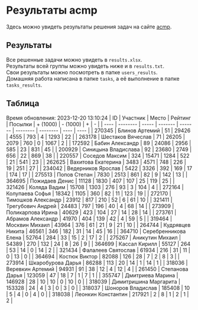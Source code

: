 # Результаты acmp
Здесь можно увидеть результаты решения задач на сайте [acmp](https://acmp.ru). 

## Результаты
Все решенные задачи можно увидеть в `results.xlsx`.  
Результаты всей группы можно увидеть ниже и в `results.txt`.  
Свои результаты можно посмотреть в папке `users_results`.  
Домашняя работа написана в папке `tasks`, а её выполнение в папке `tasks_results`.

## Таблица
Время обновления: 2023-12-20 13:10:24
| ID   | Участник | Место | Рейтинг | Посылки | + (1000) | - (1000) | +    | -    |
| ---- | -------- | ----- | ------- | ------- | -------- | -------- | ---- | ---- |
| 270345 | Блинов Артемий | 51 | 29426 | 4555 | 793 | 4 | 1293 | 22 |
| 263178 | Шестаков Вячеслав | 71 | 26205 | 2079 | 760 | 0 | 1067 | 2 |
| 172592 | Бабин Александр | 89 | 24086 | 2956 | 585 | 23 | 831 | 45 |
| 200929 | Синицына Владислава | 92 | 23680 | 2749 | 656 | 22 | 869 | 38 |
| 220557 | Соседов Максим | 324 | 15471 | 1284 | 522 | 21 | 541 | 23 |
| 262625 | Вахитова Екатерина | 3483 | 4571 | 748 | 226 | 19 | 251 | 27 |
| 234042 | Ведерников Ярослав | 5422 | 3326 | 392 | 169 | 17 | 174 | 17 |
| 275513 | Попов Степан | 7830 | 2513 | 861 | 82 | 9 | 142 | 13 |
| 364695 | Пожидаев Денис | 11128 | 1830 | 407 | 107 | 25 | 119 | 25 |
| 321426 | Коляда Вадим | 15708 | 1303 | 276 | 93 | 3 | 104 | 4 |
| 272164 | Колупаева Софья | 18342 | 1105 | 360 | 82 | 11 | 123 | 19 |
| 272170 | Тимошков Александр | 23912 | 817 | 210 | 52 | 6 | 61 | 10 |
| 321411 | Трегубович Андрей | 24483 | 797 | 196 | 40 | 4 | 68 | 14 |
| 273909 | Поликарпова Ирина | 40629 | 423 | 104 | 27 | 14 | 28 | 14 |
| 273761 | Абрамов Александр | 41970 | 404 | 139 | 42 | 4 | 59 | 5 |
| 319464 | Москвин Михаил | 43964 | 376 | 61 | 21 | 9 | 21 | 10 |
| 264744 | Кудрявцев Никита | 46561 | 346 | 182 | 31 | 14 | 45 | 16 |
| 364710 | Серебренникова Елена | 52764 | 284 | 33 | 15 | 2 | 17 | 2 |
| 275267 | Аникутин Михаил | 54389 | 270 | 132 | 24 | 8 | 26 | 9 |
| 364699 | Кассал Кирилл | 55127 | 264 | 53 | 14 | 0 | 14 | 2 |
| 321434 | Фалалеев Святослав | 61934 | 216 | 31 | 11 | 0 | 13 | 0 |
| 364694 | Костюк Виктор | 82088 | 126 | 28 | 7 | 2 | 8 | 3 |
| 273914 | Шкаробурова Дарья | 86288 | 113 | 20 | 14 | 1 | 14 | 1 |
| 318036 | Веревкин Артемий | 94931 | 91 | 38 | 12 | 4 | 12 | 4 |
| 261450 | Степанова Дарья | 123059 | 47 | 18 | 7 | 1 | 7 | 1 |
| 355747 | Дмитриева Марина | 146928 | 28 | 10 | 10 | 0 | 10 | 0 |
| 318039 | Димитришина Маргарита | 153328 | 24 | 4 | 3 | 0 | 3 | 0 |
| 318037 | Шоноров Владислав | 185408 | 10 | 5 | 4 | 0 | 4 | 0 |
| 318038 | Леонкин Константин | 217921 | 2 | 8 | 1 | 2 | 1 | 2 |
